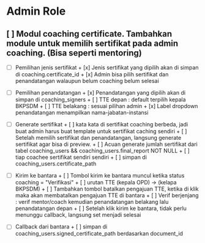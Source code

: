 # Admin Role
## [ ] Modul coaching certificate. Tambahkan module untuk memilih sertifikat pada admin coaching. (Bisa seperti mentoring)

- [ ] Pemilihan jenis sertifikat
		+ [x] Jenis sertifikat yang dipilih akan di simpan di coaching.certificate_id
		+ [x] Admin bisa pilih sertifikat dan penandatangan walaupun belum coaching belum selesai

- [ ] Pemilihan penandatangan
		+ [x] Penandatangan yang dipilih akan di simpan di coaching_signers
		+ [ ] TTE depan : default terpilih kepala BKPSDM
		+ [ ] TTE belakang : sesuai pilihan admin
		+ [x] Label dropdown penandatangan menampilkan nama-jabatan-instansi

- [ ] Generate sertifikat
		+ [ ] kata kata di sertifikat coaching berbeda, jadi buat admin harus buat template untuk sertifikat caching sendiri
		+ [ ] Setelah memilih sertifikat dan penandatangan, langsung generate sertifikat agar bisa di preview.
		+ [ ] Acuan generate jumlah sertifikat dari tabel coaching_users && coaching_users.final_report NOT NULL
		+ [ ] tiap coachee sertifikat sendiri sendiri
		+ [ ] simpan di coaching_users.certificate_path

- [ ] Kirim ke bantara
		+ [ ] Tombol kirim ke bantara muncul ketika status coaching = "Verifikasi"
		+ [ ] urutan TTE  (kepala OPD) -> (kelapa BKPSDM)
		+ [ ] Tambahkan tombol batalkan pengajuan TTE, ketika di klik maka akan membatalkan pengajuan TTE di bantara
		+ [ ] Verif berjenjang : verif mentor/coach kemudian penandatangan belakang lalu penandatangan depan
		+ [ ] Setelah klik kirim ke bantara, tidak perlu menunggu callback, langsung set menjadi selesai

- [ ] Callback dari bantara
		+ [ ] simpan di coaching_users.signed_certificate_path berdasarkan document_id



